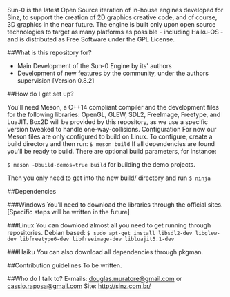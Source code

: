 Sun-0 is the latest Open Source iteration of in-house engines developed for Sinz, to support the creation of 2D graphics creative code, and of course, 3D graphics in the near future.
The engine is built only upon open source technologies to target as many platforms as possible - including Haiku-OS - and is distributed as Free Software under the GPL License.

##What is this repository for?

* Main Development of the Sun-0 Engine by its' authors
* Development of new features by the community, under the authors supervision
[Version 0.8.2]

##How do I get set up?

You'll need Meson, a C++14 compliant compiler and the development files for the following libraries:
OpenGL, GLEW, SDL2, FreeImage, Freetype, and LuaJIT.
Box2D will be provided by this repository, as we use a specific version tweaked to handle one-way-collisions.
Configuration
For now our Meson files are only configured to build on Linux.
To configure, create a build directory and then run:
`$ meson build`
If all dependencies are found you'll be ready to build.
There are optional build parameters, for instance:

`$ meson -Dbuild-demos=true build`
for building the demo projects.

Then you only need to get into the new build/ directory and run
`$ ninja`

##Dependencies

###Windows
You'll need to download the libraries through the official sites. [Specific steps will be written in the future]

###Linux
You can download almost all you need to get running through repositories.
Debian based:
`$ sudo apt-get install libsdl2-dev libglew-dev libfreetype6-dev libfreeimage-dev libluajit5.1-dev`

###Haiku
You can also download all dependencies through pkgman.

##Contribution guidelines
To be written.

##Who do I talk to?
E-mails: douglas.muratore@gmail.com or cassio.raposa@gmail.com
Site: http://sinz.com.br/
